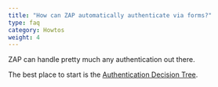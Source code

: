 ```yaml
---
title: "How can ZAP automatically authenticate via forms?"
type: faq
category: Howtos
weight: 4
---
```


ZAP can handle pretty much any authentication out there.

The best place to start is the [Authentication Decision Tree](/docs/authentication/).
